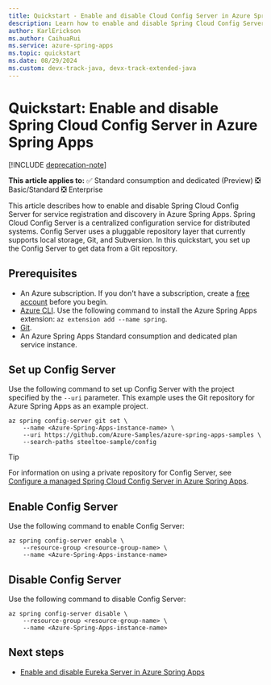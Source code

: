 ```yaml
---
title: Quickstart - Enable and disable Cloud Config Server in Azure Spring Apps
description: Learn how to enable and disable Spring Cloud Config Server in Azure Spring Apps.
author: KarlErickson
ms.author: CaihuaRui
ms.service: azure-spring-apps
ms.topic: quickstart
ms.date: 08/29/2024
ms.custom: devx-track-java, devx-track-extended-java
---
```


# Quickstart: Enable and disable Spring Cloud Config Server in Azure Spring Apps

[!INCLUDE [deprecation-note](../includes/deprecation-note.md)]

**This article applies to:** ✅ Standard consumption and dedicated (Preview) ❎ Basic/Standard ❎ Enterprise

This article describes how to enable and disable Spring Cloud Config Server for service registration and discovery in Azure Spring Apps.
Spring Cloud Config Server is a centralized configuration service for distributed systems. Config Server uses a pluggable repository layer that currently supports local storage, Git, and Subversion. In this quickstart, you set up the Config Server to get data from a Git repository.

## Prerequisites

- An Azure subscription. If you don't have a subscription, create a [free account](https://azure.microsoft.com/free/) before you begin.
- [Azure CLI](/cli/azure/install-azure-cli). Use the following command to install the Azure Spring Apps extension: `az extension add --name spring`.
- [Git](https://git-scm.com/downloads).
- An Azure Spring Apps Standard consumption and dedicated plan service instance.

## Set up Config Server

Use the following command to set up Config Server with the project specified by the `--uri` parameter. This example uses the Git repository for Azure Spring Apps as an example project.

```azurecli
az spring config-server git set \
    --name <Azure-Spring-Apps-instance-name> \
    --uri https://github.com/Azure-Samples/azure-spring-apps-samples \
    --search-paths steeltoe-sample/config
```

> [!TIP]
> For information on using a private repository for Config Server, see [Configure a managed Spring Cloud Config Server in Azure Spring Apps](../basic-standard/how-to-config-server.md?pivots=sc-standard&toc=/azure/spring-apps/consumption-dedicated/toc.json&bc=/azure/spring-apps/consumption-dedicated/breadcrumb/toc.json).

## Enable Config Server

Use the following command to enable Config Server:

```azurecli
az spring config-server enable \
    --resource-group <resource-group-name> \
    --name <Azure-Spring-Apps-instance-name>
```

## Disable Config Server

Use the following command to disable Config Server:

```azurecli
az spring config-server disable \
    --resource-group <resource-group-name> \
    --name <Azure-Spring-Apps-instance-name>
```

## Next steps

- [Enable and disable Eureka Server in Azure Spring Apps](quickstart-standard-consumption-eureka-server.md)
